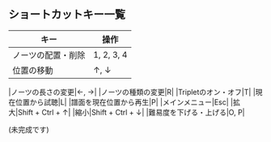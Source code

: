 ## ショートカットキー一覧

|キー|操作|
|----|----|
|ノーツの配置・削除|1, 2, 3, 4|
|位置の移動|↑, ↓|


|ノーツの長さの変更|←, →|
|ノーツの種類の変更|R|
|Tripletのオン・オフ|T|
|現在位置から試聴|L|
|譜面を現在位置から再生|P|
|メインメニュー|Esc|
|拡大|Shift + Ctrl + ↑|
|縮小|Shift + Ctrl + ↓|
|難易度を下げる・上げる|O, P|

(未完成です)
